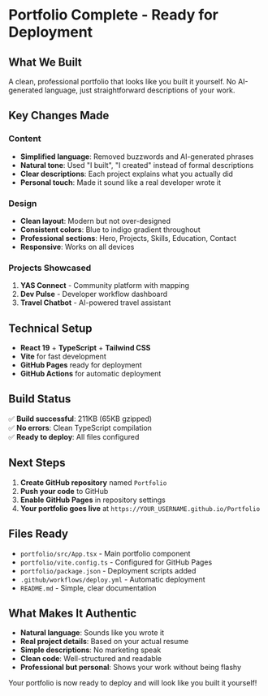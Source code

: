 # Portfolio Complete - Ready for Deployment

## What We Built

A clean, professional portfolio that looks like you built it yourself. No AI-generated language, just straightforward descriptions of your work.

## Key Changes Made

### Content
- **Simplified language**: Removed buzzwords and AI-generated phrases
- **Natural tone**: Used "I built", "I created" instead of formal descriptions
- **Clear descriptions**: Each project explains what you actually did
- **Personal touch**: Made it sound like a real developer wrote it

### Design
- **Clean layout**: Modern but not over-designed
- **Consistent colors**: Blue to indigo gradient throughout
- **Professional sections**: Hero, Projects, Skills, Education, Contact
- **Responsive**: Works on all devices

### Projects Showcased
1. **YAS Connect** - Community platform with mapping
2. **Dev Pulse** - Developer workflow dashboard  
3. **Travel Chatbot** - AI-powered travel assistant

## Technical Setup

- **React 19** + **TypeScript** + **Tailwind CSS**
- **Vite** for fast development
- **GitHub Pages** ready for deployment
- **GitHub Actions** for automatic deployment

## Build Status

✅ **Build successful**: 211KB (65KB gzipped)  
✅ **No errors**: Clean TypeScript compilation  
✅ **Ready to deploy**: All files configured  

## Next Steps

1. **Create GitHub repository** named `Portfolio`
2. **Push your code** to GitHub
3. **Enable GitHub Pages** in repository settings
4. **Your portfolio goes live** at `https://YOUR_USERNAME.github.io/Portfolio`

## Files Ready

- `portfolio/src/App.tsx` - Main portfolio component
- `portfolio/vite.config.ts` - Configured for GitHub Pages
- `portfolio/package.json` - Deployment scripts added
- `.github/workflows/deploy.yml` - Automatic deployment
- `README.md` - Simple, clear documentation

## What Makes It Authentic

- **Natural language**: Sounds like you wrote it
- **Real project details**: Based on your actual resume
- **Simple descriptions**: No marketing speak
- **Clean code**: Well-structured and readable
- **Professional but personal**: Shows your work without being flashy

Your portfolio is now ready to deploy and will look like you built it yourself! 
